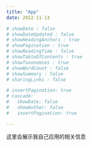 ```yaml
---
title: "App"
date: 2022-11-13

# showDate : false
# showDateUpdated : false
# showHeadingAnchors : true
# showPagination : true
# showReadingTime : false
# showTableOfContents : true
# showTaxonomies : true 
# showWordCount : false
# showSummary : false
# sharingLinks : false

# invertPagination: true
# cascade:
#   showDate: false
#   showAuthor: false
#   invertPagination: true

---
```



这里会展示我自己应用的相关信息
